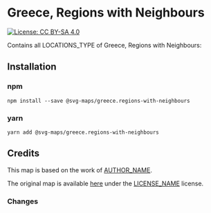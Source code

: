 #  Greece, Regions with Neighbours

[![License: CC BY-SA 4.0](https://img.shields.io/badge/License-CC%20BY--SA%204.0-blue.svg)](https://creativecommons.org/licenses/by-sa/4.0/)

Contains all LOCATIONS_TYPE of Greece, Regions with Neighbours:
<!-- List all the locations in alphabetical order -->

## Installation

### npm

`npm install --save @svg-maps/greece.regions-with-neighbours`

### yarn

`yarn add @svg-maps/greece.regions-with-neighbours`

## Credits

This map is based on the work of [AUTHOR_NAME](AUTHOR_PROFILE_LINK).

The original map is available [here](ORIGINAL_MAP_LINK) under the [LICENSE_NAME](LICENSE_LINK) license.

### Changes

<!-- 
List all the changes made in the SVG file
For example:
* Remove unnecessary attributes
* Replace title by name attributes
* Adjust viewBox
* Rename ids
* Sort `<path/>` alphabetically
-->
